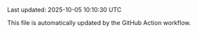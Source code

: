 Last updated: 2025-10-05 10:10:30 UTC

This file is automatically updated by the GitHub Action workflow.

